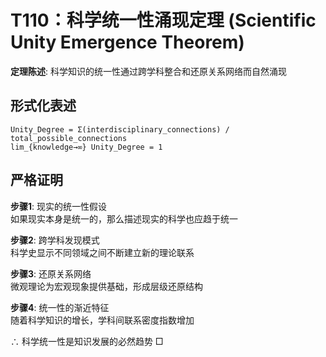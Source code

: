 # T110：科学统一性涌现定理 (Scientific Unity Emergence Theorem)  

**定理陈述**: 科学知识的统一性通过跨学科整合和还原关系网络而自然涌现  

## 形式化表述  
```
Unity_Degree = Σ(interdisciplinary_connections) / total_possible_connections  
lim_{knowledge→∞} Unity_Degree = 1  
```

## 严格证明  

**步骤1**: 现实的统一性假设  
如果现实本身是统一的，那么描述现实的科学也应趋于统一  

**步骤2**: 跨学科发现模式  
科学史显示不同领域之间不断建立新的理论联系  

**步骤3**: 还原关系网络  
微观理论为宏观现象提供基础，形成层级还原结构  

**步骤4**: 统一性的渐近特征  
随着科学知识的增长，学科间联系密度指数增加  

∴ 科学统一性是知识发展的必然趋势 □  